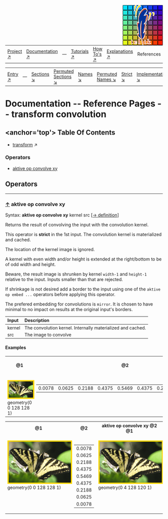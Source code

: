 <img src='../assets/aktive-logo-128.png' style='float:right;'>

||||||||
|---|---|---|---|---|---|---|
|[Project ↗](../../README.md)|[Documentation ↗](../index.md)|&mdash;|[Tutorials ↗](../tutorials.md)|[How To's ↗](../howtos.md)|[Explanations ↗](../explanations.md)|References|

|||||||||
|---|---|---|---|---|---|---|---|
|[Entry ↗](index.md)|&mdash;|[Sections ↘](bysection.md)|[Permuted Sections ↘](bypsection.md)|[Names ↘](byname.md)|[Permuted Names ↘](bypname.md)|[Strict ↘](strict.md)|[Implementations ↘](bylang.md)|

# Documentation -- Reference Pages -- transform convolution

## <anchor='top'> Table Of Contents

  - [transform](transform.md) ↗


### Operators

 - [aktive op convolve xy](#op_convolve_xy)

## Operators

---
### [↑](#top) <a name='op_convolve_xy'></a> aktive op convolve xy

Syntax: __aktive op convolve xy__ kernel src [[→ definition](../../../../file?ci=trunk&ln=15&name=etc/transformer/filter/convolve.tcl)]

Returns the result of convolving the input with the convolution kernel.

This operator is __strict__ in the 1st input. The convolution kernel is materialized and cached.

The location of the kernel image is ignored.

A kernel with even width and/or height is extended at the right/bottom to be of odd width and height.

Beware, the result image is shrunken by kernel `width-1` and `height-1` relative to the input. Inputs smaller than that are rejected.

If shrinkage is not desired add a border to the input using one of the `aktive op embed ...` operators before applying this operator.

The prefered embedding for convolutions is `mirror`. It is chosen to have minimal to no impact on results at the original input's borders.

|Input|Description|
|:---|:---|
|kernel|The convolution kernel. Internally materialized and cached.|
|src|The image to convolve|

#### <a name='op_convolve_xy__examples'></a> Examples

<table>
<tr><th>@1
    <br>&nbsp;</th>
    <th>@2
    <br>&nbsp;</th>
    <th>aktive op convolve xy @2 @1
    <br>&nbsp;</th></tr>
<tr><td valign='top'><img src='example-00358.gif' alt='@1' style='border:4px solid gold'>
    <br>geometry(0 0 128 128 1)</td>
    <td valign='top'><table><tr><td>0.0078</td><td>0.0625</td><td>0.2188</td><td>0.4375</td><td>0.5469</td><td>0.4375</td><td>0.2188</td><td>0.0625</td><td>0.0078</td></tr></table></td>
    <td valign='top'><img src='example-00360.gif' alt='aktive op convolve xy @2 @1' style='border:4px solid gold'>
    <br>geometry(4 0 120 128 1)</td></tr>
</table>

<table>
<tr><th>@1
    <br>&nbsp;</th>
    <th>@2
    <br>&nbsp;</th>
    <th>aktive op convolve xy @2 @1
    <br>&nbsp;</th></tr>
<tr><td valign='top'><img src='example-00361.gif' alt='@1' style='border:4px solid gold'>
    <br>geometry(0 0 128 128 1)</td>
    <td valign='top'><table><tr><td>0.0078</td></tr><tr><td>0.0625</td></tr><tr><td>0.2188</td></tr><tr><td>0.4375</td></tr><tr><td>0.5469</td></tr><tr><td>0.4375</td></tr><tr><td>0.2188</td></tr><tr><td>0.0625</td></tr><tr><td>0.0078</td></tr></table></td>
    <td valign='top'><img src='example-00363.gif' alt='aktive op convolve xy @2 @1' style='border:4px solid gold'>
    <br>geometry(0 4 128 120 1)</td></tr>
</table>


